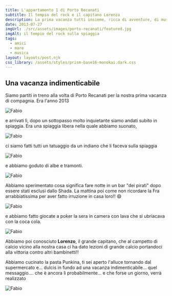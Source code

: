 ```yaml
---
title: L'appartamento 1 di Porto Recanati
subtitle: Il tempio del rock e il capitano Lorenza
description: La prima vacanza tutti insieme, ricca di avventure, di musica e scottature
date: 2013-07-27
imgUrl: ./src/assets/images/porto-recanati/featured.jpg
imgAlt: il tempio del rock sulla spiaggia
tags:
  - amici
  - mare
  - musica
layout: layouts/post.njk
css_library: /assets/styles/prism-base16-monokai.dark.css
---
```


## Una vacanza indimenticabile

Siamo partiti in treno alla volta di Porto Recanati per la nostra prima vacanza di compagnia. Era l'anno 2013

![Fabio](/assets/images/porto-recanati/treno.jpg)

e arrivati lì, dopo un sottopasso molto inquietante siamo andati subito in spiaggia. Era una spiaggia libera nella quale abbiamo suonato,

![Fabio](/assets/images/porto-recanati/chitarra.jpg)

ci siamo fatti tutti un tatuaggio da un indiano che li faceva sulla spiaggia

![Fabio](/assets/images/porto-recanati/tatuaggio.jpg)

e abbiamo goduto di albe e tramonti.

![Fabio](/assets/images/porto-recanati/spiaggia-insieme.jpg)

Abbiamo sperimentato cosa significa fare notte in un bar "dei pirati" dopo essere stati esclusi dallo Shada. La mattina poi come non ricordare la Fra arrabbiatissima per aver fatto irruzione in casa loro!! 😄

![Fabio](/assets/images/porto-recanati/birra.jpg)

e abbiamo fatto giocate a poker la sera in camera con Iava che si ubriacava con la coca cola.

![Fabio](/assets/images/porto-recanati/poker.jpg)

Abbiamo poi conosciuto **Lorenzo**, il grande capitano, che al campetto di calcio vicino alla nostra casa ci ha dato lezioni di grande calcio portandoci alla vittoria contro altri bambinetti!!

Abbiamo cucinato la pasta Punkina, ti sei aperto l'alluce tornando dal supermercato e... dulcis in fundo ad una vacanza indimenticabile... quel messaggio.... che è ancora lì probabilmente... e che forse un giorno, verrà realizzato

![Fabio](/assets/images/porto-recanati/messaggio.jpg)